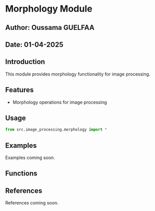 # Morphology Module

## Author: Oussama GUELFAA
## Date: 01-04-2025

## Introduction

This module provides morphology functionality for image processing.

## Features

- Morphology operations for image processing

## Usage

```python
from src.image_processing.morphology import *
```

## Examples

Examples coming soon.

## Functions



## References

References coming soon.
